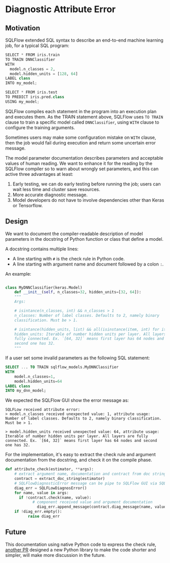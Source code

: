 # Diagnostic Attribute Error

## Motivation

SQLFlow extended SQL syntax to describe an end-to-end machine learning job, for a typical SQL program:

``` python
SELECT * FROM iris.train
TO TRAIN DNNClassifier
WITH
  model.n_classes = 2,
  model.hidden_units = [128, 64]
LABEL class
INTO my_model;

SELECT * FROM iris.test
TO PREDICT iris.pred.class
USING my_model;
```

SQLFlow compiles each statement in the program into an execution plan and executes them.
As the TRAIN statement above, SQLFlow uses `TO TRAIN` clause to train a specific model called `DNNClassifier`,
using `WITH` clause to configure the training arguments.

Sometimes users may make some configuration mistake on `WITH` clause,
then the job would fail during execution and return some uncertain error message.

The model parameter documentation describes parameters and acceptable values of human reading.
We want to enhance it for the reading by the SQLFlow compiler so to warn about wrongly set parameters, and
this can active three advantages at least:

1. Early testing, we can do early testing before running the job; users can wait less time and cluster save resources.
2. More accurate diagnostic message.
3. Model developers do not have to involve dependencies other than Keras or Tensorflow.

## Design

We want to document the compiler-readable description of model parameters in the docstring of
Python function or class that define a model.

A docstring contains multiple lines:

- A line starting with `#` is the check rule in Python code.
- A line starting with argument name and document followed by a colon `:`.

An example:

```python

class MyDNNClassifier(keras.Model)
    def __init__(self, n_classes=32, hidden_units=[32, 64]):
    """
    Args:

    # isintance(n_classes, int) && n_classes > 1
    n_classes: Number of label classes. Defaults to 2, namely binary
    classification. Must be > 1.

    # isintance(hidden_units, list) && all(isinstance(item, int) for item in hidden_units)
    hidden_units: Iterable of number hidden units per layer. All layers are
    fully connected. Ex. `[64, 32]` means first layer has 64 nodes and
    second one has 32.
    """
```

If a user set some invalid parameters as the following SQL statement:

``` sql
SELECT ... TO TRAIN sqlflow_models.MyDNNClassifier
WITH
    model.n_classes=1,
    model.hidden_units=64
LABEL class
INTO my_dnn_model;
```

We expected the SQLFlow GUI show the error message as:

``` text
SQLFLow received attribute error:
> model.n_classes received unexpected value: 1, attribute usage:
Number of label classes. Defaults to 2, namely binary classification. Must be > 1.

> model.hidden_units received unexpected value: 64, attribute usage:
Iterable of number hidden units per layer. All layers are fully connected. Ex. `[64, 32]` means first layer has 64 nodes and second one has 32.
```

For the implementation, it's easy to extract the check rule and argument documentation from the docstring, and check it on the compile phase.

``` python
def attribute_check(estimator, **args):
    # extract argument name, documentation and contract from doc string  
    contract = extract_doc_string(estimator)
    # SQLFlowDiagnosticError message can be pipe to SQLFlow GUI via SQLFlow gRPC server
    diag_err = SQLFLowDiagnosError()
    for name, value in args:
      if !contract.check(name, value):
            # component received value and argument documentation
              diag_err.append_message(contract.diag_message(name, value))
    if !diag_err.empty():
          raise diag_err
```

## Future

This documentation using native Python code to express the check rule,
[another PR](https://github.com/sql-machine-learning/sqlflow/pull/2245) designed a new Python library to make the code shorter and simpler, will make more discussion in the future.
